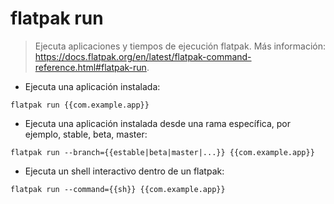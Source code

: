# flatpak run

> Ejecuta aplicaciones y tiempos de ejecución flatpak.
> Más información: <https://docs.flatpak.org/en/latest/flatpak-command-reference.html#flatpak-run>.

- Ejecuta una aplicación instalada:

`flatpak run {{com.example.app}}`

- Ejecuta una aplicación instalada desde una rama específica, por ejemplo, stable, beta, master:

`flatpak run --branch={{estable|beta|master|...}} {{com.example.app}}`

- Ejecuta un shell interactivo dentro de un flatpak:

`flatpak run --command={{sh}} {{com.example.app}}`
